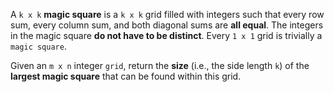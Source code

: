 A `k x k` **magic square** is a `k x k` grid filled with integers such that every row sum, every column sum, and both diagonal sums are **all equal**. The integers in the magic square **do not have to be distinct**. Every `1 x 1` grid is trivially a `magic square`.

Given an `m x n` integer `grid`, return the **size** (i.e., the side length `k`) of the **largest magic square** that can be found within this grid.